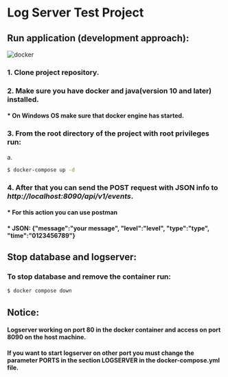 # Log Server Test Project

## Run application (development approach):
<img alt="docker" src="https://img.shields.io/badge/Docker-2CA5E0?style=for-the-badge&logo=docker&logoColor=white"/>

### 1. Clone project repository.
### 2. Make sure you have docker and java(version 10 and later) installed.
#### * On Windows OS make sure that docker engine has started.
### 3. From the root directory of the project with root privileges run:
a.
```bash
$ docker-compose up -d
```
### 4. After that you can send the POST request with JSON info to <i>http://localhost:8090/api/v1/events</i>.
#### * For this action you can use postman
#### * JSON: {"message":"your message", "level":"level", "type":"type", "time":"0123456789"}
## Stop database and logserver:
### To stop database and remove the container run:
```bash
$ docker compose down
```
## Notice: 
####  Logserver working on port 80 in the docker container and access on port 8090 on the host machine. 
####  If you want to start logserver on other port you must change the parameter PORTS in the section LOGSERVER in the docker-compose.yml file.
